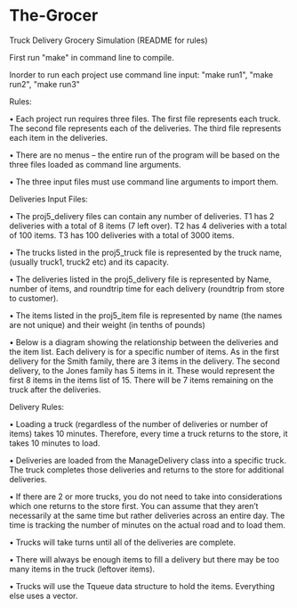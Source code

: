 # The-Grocer
Truck Delivery Grocery Simulation (README for rules)

First run "make" in command line to compile.

Inorder to run each project use command line input: "make run1", "make run2", "make run3"

Rules:

•	Each project run requires three files. The first file represents each truck.  The second file represents each of the deliveries. The third file represents each item in the deliveries.

•	There are no menus – the entire run of the program will be based on the three files loaded as command line arguments.

•	The three input files must use command line arguments to import them.

Deliveries Input Files:

•	The proj5_delivery files can contain any number of deliveries. T1 has 2 deliveries with a total of 8 items (7 left over). T2 has 4 deliveries with a total of 100 items. T3 has 100 deliveries with a total of 3000 items.

•	The trucks listed in the proj5_truck file is represented by the truck name, (usually truck1, truck2 etc) and its capacity.

•	The deliveries listed in the proj5_delivery file is represented by Name, number of items, and roundtrip time for each delivery (roundtrip from store to customer). 

•	The items listed in the proj5_item file is represented by name (the names are not unique) and their weight (in tenths of pounds)

•	Below is a diagram showing the relationship between the deliveries and the item list. Each delivery is for a specific number of items. As in the first delivery for the Smith family, there are 3 items in the delivery. The second delivery, to the Jones family has 5 items in it. These would represent the first 8 items in the items list of 15. There will be 7 items remaining on the truck after the deliveries.

Delivery Rules:

•	Loading a truck (regardless of the number of deliveries or number of items) takes 10 minutes. Therefore, every time a truck returns to the store, it takes 10 minutes to load.

•	Deliveries are loaded from the ManageDelivery class into a specific truck. The truck completes those deliveries and returns to the store for additional deliveries.

•	If there are 2 or more trucks, you do not need to take into considerations which one returns to the store first. You can assume that they aren’t necessarily at the same time but rather deliveries across an entire day. The time is tracking the number of minutes on the actual road and to load them.

•	Trucks will take turns until all of the deliveries are complete.

•	There will always be enough items to fill a delivery but there may be too many items in the truck (leftover items).

•	Trucks will use the Tqueue data structure to hold the items. Everything else uses a vector.
